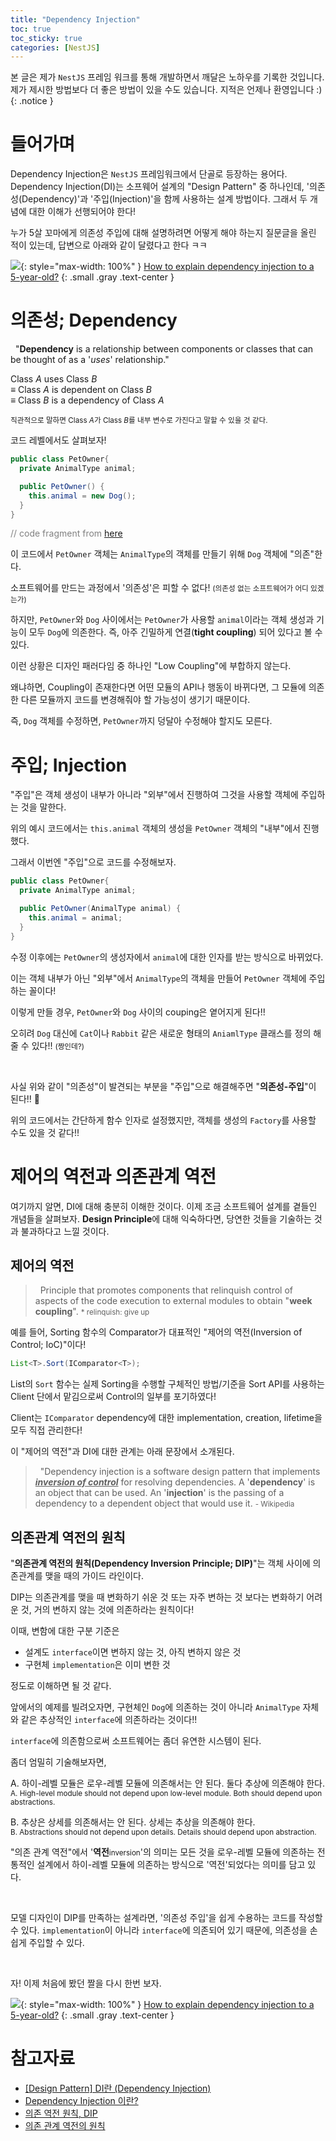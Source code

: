 ```yaml
---
title: "Dependency Injection"
toc: true
toc_sticky: true
categories: [NestJS]
---
```



본 글은 제가 `NestJS` 프레임 워크를 통해 개발하면서 깨달은 노하우를 기록한 것입니다. 제가 제시한 방법보다 더 좋은 방법이 있을 수도 있습니다. 지적은 언제나 환영입니다 :)
{: .notice }

# 들어가며

Dependency Injection은 `NestJS` 프레임워크에서 단골로 등장하는 용어다. Dependency Injection(DI)는 소프웨어 설계의 "Design Pattern" 중 하나인데, '의존성(Dependency)'과 '주입(Injection)'을 함께 사용하는 설계 방법이다. 그래서 두 개념에 대한 이해가 선행되어야 한다!

누가 5살 꼬마에게 의존성 주입에 대해 설명하려면 어떻게 해야 하는지 질문글을 올린 적이 있는데, 답변으로 아래와 같이 달렸다고 한다 ㅋㅋ

![](/images/development/dependency-injection.png){: style="max-width: 100%" }
[How to explain dependency injection to a 5-year-old?](https://stackoverflow.com/questions/1638919/how-to-explain-dependency-injection-to-a-5-year-old)
{: .small .gray .text-center }

# 의존성; Dependency

<div class="notice" markdown="1">

&nbsp; "**Dependency** is a relationship between components or classes that can be thought of as a '*uses*' relationship."

Class $A$ uses Class $B$ <br>
$\equiv$
Class $A$ is dependent on Class $B$ <br>
$\equiv$
Class $B$ is a dependency of Class $A$ <br>

<small>직관적으로 말하면 Class $A$가 Class $B$를 내부 변수로 가진다고 말할 수 있을 것 같다.</small>

</div>

코드 레벨에서도 살펴보자!

``` java
public class PetOwner{
  private AnimalType animal;

  public PetOwner() {
    this.animal = new Dog();
  }
}
```

<p style="color:gray">// code fragment from <a href="https://gmlwjd9405.github.io/2018/11/09/dependency-injection">here</a></p>

이 코드에서 `PetOwner` 객체는 `AnimalType`의 객체를 만들기 위해 `Dog` 객체에 "의존"한다.

소프트웨어를 만드는 과정에서 '의존성'은 피할 수 없다! <small>(의존성 없는 소프트웨어가 어디 있겠는가)</small>

하지만, `PetOwner`와 `Dog` 사이에서는 `PetOwner`가 사용할 `animal`이라는 객체 생성과 기능이 모두 `Dog`에 의존한다. 즉, 아주 긴밀하게 연결(**tight coupling**) 되어 있다고 볼 수 있다.

이런 상황은 디자인 패러다임 중 하나인 "Low Coupling"에 부합하지 않는다.

왜냐하면, Coupling이 존재한다면 어떤 모듈의 API나 행동이 바뀌다면, 그 모듈에 의존한 다른 모듈까지 코드를 변경해줘야 할 가능성이 생기기 때문이다.

즉, `Dog` 객체를 수정하면, `PetOwner`까지 덩달아 수정해야 할지도 모른다.

# 주입; Injection

"주입"은 객체 생성이 내부가 아니라 "외부"에서 진행하여 그것을 사용할 객체에 주입하는 것을 말한다.

위의 예시 코드에서는 `this.animal` 객체의 생성을 `PetOwner` 객체의 "내부"에서 진행했다.

그래서 이번엔 "주입"으로 코드를 수정해보자.

``` java
public class PetOwner{
  private AnimalType animal;

  public PetOwner(AnimalType animal) {
    this.animal = animal;
  }
}
```

수정 이후에는 `PetOwner`의 생성자에서 `animal`에 대한 인자를 받는 방식으로 바뀌었다.

이는 객체 내부가 아닌 "외부"에서 `AnimalType`의 객체을 만들어 `PetOwner` 객체에 주입하는 꼴이다!

이렇게 만들 경우, `PetOwner`와 `Dog` 사이의 couping은 옅어지게 된다!!

오히려 `Dog` 대신에 `Cat`이나 `Rabbit` 같은 새로운 형태의 `AniamlType` 클래스를 정의 해줄 수 있다!! <small>(짱인데?)</small>

<br>

사실 위와 같이 "의존성"이 발견되는 부분을 "주입"으로 해결해주면 "**의존성-주입**"이 된다!! 🙂

위의 코드에서는 간단하게 함수 인자로 설정했지만, 객체를 생성의 `Factory`를 사용할 수도 있을 것 같다!!


# 제어의 역전과 의존관계 역전

여기까지 알면, DI에 대해 충분히 이해한 것이다. 이제 조금 소프트웨어 설계를 곁들인 개념들을 살펴보자. **Design Principle**에 대해 익숙하다면, 당연한 것들을 기술하는 것과 불과하다고 느낄 것이다.

## 제어의 역전

> &nbsp; Principle that promotes components that relinquish control of aspects of the code execution to external modules to obtain "**week coupling**". <small>\* relinquish: give up</small>

예를 들어, Sorting 함수의 Comparator가 대표적인 "제어의 역전(Inversion of Control; IoC)"이다!

``` java
List<T>.Sort(IComparator<T>);
```

List의 `Sort` 함수는 실제 Sorting을 수행할 구체적인 방법/기준을 Sort API를 사용하는 Client 단에서 맡김으로써 Control의 일부를 포기하였다!

Client는 `IComparator` dependency에 대한 implementation, creation, lifetime을 모두 직접 관리한다!

이 "제어의 역전"과 DI에 대한 관계는 아래 문장에서 소개된다.

> &nbsp; "Dependency injection is a software design pattern that implements ***<u>inversion of control</u>*** for resolving dependencies. A '**dependency**' is an object that can be used. An '**injection**' is the passing of a dependency to a dependent object that would use it. <small>\- Wikipedia</small>

## 의존관계 역전의 원칙

"**의존관계 역전의 원칙(Dependency Inversion Principle; DIP)**"는 객체 사이에 의존관계를 맺을 때의 가이드 라인이다.

DIP는 의존관계를 맺을 때 변화하기 쉬운 것 또는 자주 변하는 것 보다는 변화하기 어려운 것, 거의 변하지 않는 것에 의존하라는 원칙이다!

이때, 변함에 대한 구분 기준은

- 설계도 `interface`이면 변하지 않는 것, 아직 변하지 않은 것
- 구현체 `implementation`은 이미 변한 것

정도로 이해하면 될 것 같다.

앞에서의 예제를 빌려오자면, 구현체인 `Dog`에 의존하는 것이 아니라 `AnimalType` 자체와 같은 추상적인 `interface`에 의존하라는 것이다!!

`interface`에 의존함으로써 소프트웨어는 좀더 유연한 시스템이 된다.

좀더 엄밀히 기술해보자면,

<div class="notice" markdown="1">

A. 하이-레벨 모듈은 로우-레벨 모듈에 의존해서는 안 된다. 둘다 추상에 의존해야 한다.<br>
<small>A. High-level module should not depend upon low-level module. Both should depend upon abstractions.</small>

B. 추상은 상세를 의존해서는 안 된다. 상세는 추상을 의존해야 한다.<br>
<small>B. Abstractions should not depend upon details. Details should depend upon abstraction.</small>

</div>

"의존 관계 역전"에서 '**역전**<small>inversion</small>'의 의미는 모든 것을 로우-레벨 모듈에 의존하는 전통적인 설계에서 하이-레벨 모듈에 의존하는 방식으로 '역전'되었다는 의미를 담고 있다.

<br>

모델 디자인이 DIP를 만족하는 설계라면, '의존성 주입'을 쉽게 수용하는 코드를 작성할 수 있다. `implementation`이 아니라 `interface`에 의존되어 있기 때문에, 의존성을 손쉽게 주입할 수 있다.

<br/>

자! 이제 처음에 봤던 짤을 다시 한번 보자.

![](/images/development/dependency-injection.png){: style="max-width: 100%" }
[How to explain dependency injection to a 5-year-old?](https://stackoverflow.com/questions/1638919/how-to-explain-dependency-injection-to-a-5-year-old)
{: .small .gray .text-center }


# 참고자료
- [[Design Pattern] DI란 (Dependency Injection)](https://gmlwjd9405.github.io/2018/11/09/dependency-injection)
- [Dependency Injection 이란?](https://medium.com/@jang.wangsu/di-dependency-injection-%EC%9D%B4%EB%9E%80-1b12fdefec4f)
- [의존 역전 원칙, DIP](https://defacto-standard.tistory.com/113)
- [의존 관계 역전의 원칙](https://vandbt.tistory.com/42)